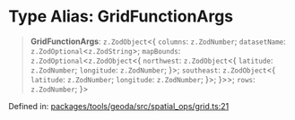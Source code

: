 # Type Alias: GridFunctionArgs

> **GridFunctionArgs**: `z.ZodObject`\<\{ `columns`: `z.ZodNumber`; `datasetName`: `z.ZodOptional`\<`z.ZodString`\>; `mapBounds`: `z.ZodOptional`\<`z.ZodObject`\<\{ `northwest`: `z.ZodObject`\<\{ `latitude`: `z.ZodNumber`; `longitude`: `z.ZodNumber`; \}\>; `southeast`: `z.ZodObject`\<\{ `latitude`: `z.ZodNumber`; `longitude`: `z.ZodNumber`; \}\>; \}\>\>; `rows`: `z.ZodNumber`; \}\>

Defined in: [packages/tools/geoda/src/spatial\_ops/grid.ts:21](https://github.com/GeoDaCenter/openassistant/blob/37d127dc7a76d6b5cf9de906c055e4c904e3dfed/packages/tools/geoda/src/spatial_ops/grid.ts#L21)
